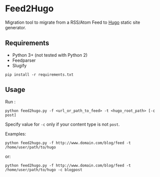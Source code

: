 # Feed2Hugo

Migration tool to migrate from a RSS/Atom Feed to [Hugo](https://gohugo.io/) static site generator.

## Requirements

* Python 3+ (not tested with Python 2)
* Feedparser
* Slugify

```
pip install -r requirements.txt
```

## Usage

Run :

```
python feed2hugo.py -f <url_or_path_to_feed> -t <hugo_root_path> [-c post]
```

Specify value for `-c` only if your content type is not `post`.

Examples:

```
python feed2hugo.py -f http://www.domain.com/blog/feed -t /home/user/path/to/hugo
```

or:

```
python feed2hugo.py -f http://www.domain.com/blog/feed -t /home/user/path/to/hugo -c blogpost
```